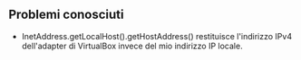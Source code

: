 Problemi conosciuti
-----
- InetAddress.getLocalHost().getHostAddress() restituisce l'indirizzo IPv4 dell'adapter di VirtualBox invece del mio indirizzo IP locale.